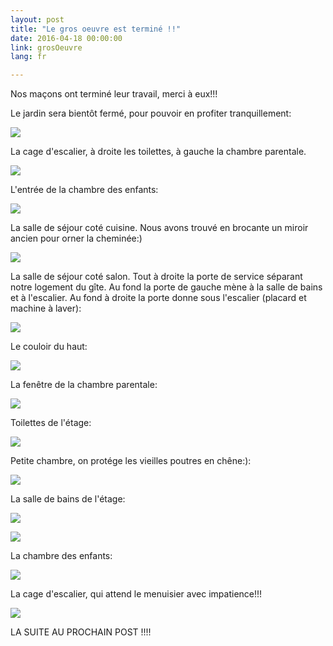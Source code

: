 ```yaml
---
layout: post
title: "Le gros oeuvre est terminé !!"
date: 2016-04-18 00:00:00
link: grosOeuvre
lang: fr

---
```


Nos maçons ont terminé leur travail, merci à eux!!!

Le jardin sera bientôt fermé, pour pouvoir en  profiter tranquillement: 

![](/images/20160418_Photo0378.jpg)

La cage d'escalier, à droite les toilettes, à gauche la chambre parentale.

![](/images/20160418_Photo0380.jpg)

L'entrée de la chambre des enfants:

![](/images/20160418_Photo0381.jpg)

La salle de séjour coté cuisine. Nous avons trouvé en brocante un miroir ancien pour orner la cheminée:)

![](/images/20160418_Photo0390.jpg)

La salle de séjour coté salon. Tout à droite la porte de service séparant notre logement du gîte. Au fond la porte de gauche mène à la salle de bains et à l'escalier. Au fond à droite la porte donne sous l'escalier (placard et machine à laver):

![](/images/20160418_Photo0391.jpg)

Le couloir du haut:

![](/images/20160418_Photo0392.jpg)

La fenêtre de la chambre parentale:

![](/images/20160418_Photo0393.jpg)

Toilettes de l'étage:

![](/images/20160418_Photo0394.jpg)

Petite chambre, on protége les vieilles poutres en chêne:):

![](/images/20160418_Photo0395.jpg)

La salle de bains de l'étage:

![](/images/20160418_Photo0396.jpg)

![](/images/20160418_Photo0397.jpg)

La chambre des enfants:

![](/images/20160418_Photo0399.jpg)

La cage d'escalier, qui attend le menuisier avec impatience!!!

![](/images/20160418_Photo0400.jpg)

LA SUITE AU PROCHAIN POST !!!!
